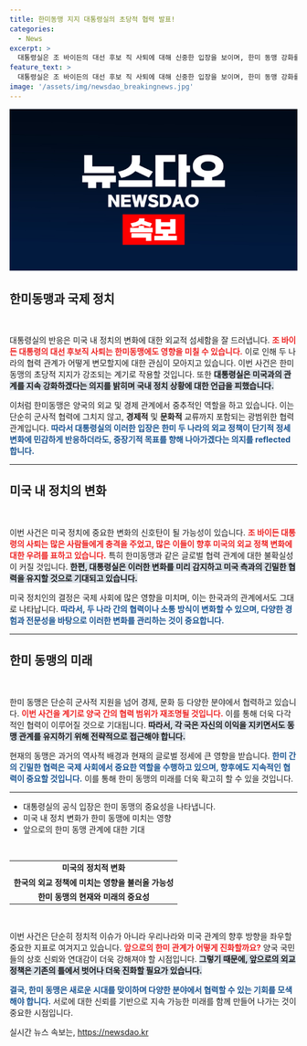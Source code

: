 ```yaml
---
title: 한미동맹 지지 대통령실의 초당적 협력 발표!
categories:
  - News
excerpt: >
  대통령실은 조 바이든의 대선 후보 직 사퇴에 대해 신중한 입장을 보이며, 한미 동맹 강화를 위한 지속적인 협력을 다짐했습니다. 바이든 행정부의 지지를 강조하며 초당적 연대를 유지할 계획입니다.
feature_text: >
  대통령실은 조 바이든의 대선 후보 직 사퇴에 대해 신중한 입장을 보이며, 한미 동맹 강화를 위한 지속적인 협력을 다짐했습니다. 바이든 행정부의 지지를 강조하며 초당적 연대를 유지할 계획입니다.
image: '/assets/img/newsdao_breakingnews.jpg'
---
```


<p><img src="/assets/img/newsdao_breakingnews.jpg" alt="pcversion 속보" /></p>

<h2 data-ke-size="size26">한미동맹과 국제 정치</h2>

<p data-ke-size="size16">&nbsp;</p>

<p>대통령실의 반응은 미국 내 정치의 변화에 대한 외교적 섬세함을 잘 드러냅니다. <b><span style="color: #ee2323;">조 바이든 대통령의 대선 후보직 사퇴는 한미동맹에도 영향을 미칠 수 있습니다.</span></b> 이로 인해 두 나라의 협력 관계가 어떻게 변모할지에 대한 관심이 모아지고 있습니다. 이번 사건은 한미 동맹의 초당적 지지가 강조되는 계기로 작용할 것입니다. 또한 <b><span style="background-color: #21538527;">대통령실은 미국과의 관계를 지속 강화하겠다는 의지를 밝히며 국내 정치 상황에 대한 언급을 피했습니다.</span></b> </p>

<p>이처럼 한미동맹은 양국의 외교 및 경제 관계에서 중추적인 역할을 하고 있습니다. 이는 단순히 군사적 협력에 그치지 않고, <strong>경제적</strong> 및 <strong>문화적</strong> 교류까지 포함되는 광범위한 협력 관계입니다. <b><span style="color: #1a5490;">따라서 대통령실의 이러한 입장은 한미 두 나라의 외교 정책이 단기적 정세 변화에 민감하게 반응하더라도, 중장기적 목표를 향해 나아가겠다는 의지를 reflected합니다.</span></b> </p>

<hr>

<h2 data-ke-size="size26">미국 내 정치의 변화</h2>

<p data-ke-size="size16">&nbsp;</p>

<p>이번 사건은 미국 정치에 중요한 변화의 신호탄이 될 가능성이 있습니다. <b><span style="color: #ee2323;">조 바이든 대통령의 사퇴는 많은 사람들에게 충격을 주었고, 많은 이들이 향후 미국의 외교 정책 변화에 대한 우려를 표하고 있습니다.</span></b> 특히 한미동맹과 같은 글로벌 협력 관계에 대한 불확실성이 커질 것입니다. <b><span style="background-color: #21538527;">한편, 대통령실은 이러한 변화를 미리 감지하고 미국 측과의 긴밀한 협력을 유지할 것으로 기대되고 있습니다.</span></b> </p>

<p>미국 정치인의 결정은 국제 사회에 많은 영향을 미치며, 이는 한국과의 관계에서도 그대로 나타납니다. <b><span style="color: #1a5490;">따라서, 두 나라 간의 협력이나 소통 방식이 변화할 수 있으며, 다양한 경험과 전문성을 바탕으로 이러한 변화를 관리하는 것이 중요합니다.</span></b> </p>

<hr>

<h2 data-ke-size="size26">한미 동맹의 미래</h2>

<p data-ke-size="size16">&nbsp;</p>

<p>한미 동맹은 단순히 군사적 지원을 넘어 경제, 문화 등 다양한 분야에서 협력하고 있습니다. <b><span style="color: #ee2323;">이번 사건을 계기로 양국 간의 협력 범위가 재조명될 것입니다.</span></b> 이를 통해 더욱 다각적인 협력이 이루어질 것으로 기대됩니다. <b><span style="background-color: #21538527;">따라서, 각 국은 자신의 이익을 지키면서도 동맹 관계를 유지하기 위해 전략적으로 접근해야 합니다.</span></b> </p>

<p>현재의 동맹은 과거의 역사적 배경과 현재의 글로벌 정세에 큰 영향을 받습니다. <b><span style="color: #1a5490;">한미 간의 긴밀한 협력은 국제 사회에서 중요한 역할을 수행하고 있으며, 향후에도 지속적인 협력이 중요할 것입니다.</span></b> 이를 통해 한미 동맹의 미래를 더욱 확고히 할 수 있을 것입니다.</p>

<hr>

<ul>
  <li>대통령실의 공식 입장은 한미 동맹의 중요성을 나타냅니다.</li>
  <li>미국 내 정치 변화가 한미 동맹에 미치는 영향</li>
  <li>앞으로의 한미 동맹 관계에 대한 기대</li>
</ul>

<p data-ke-size="size16">&nbsp;</p>

<table>
  <tr>
    <td style="text-align: center; height: 17px;"><b>미국의 정치적 변화</b></td>
  </tr>
  <tr>
    <td style="text-align: center; height: 17px;"><b>한국의 외교 정책에 미치는 영향을 불러올 가능성</b></td>
  </tr>
  <tr>
    <td style="text-align: center; height: 17px;"><b>한미 동맹의 현재와 미래의 중요성</b></td>
  </tr>
</table>

<p data-ke-size="size16">&nbsp;</p>

<p>이번 사건은 단순히 정치적 이슈가 아니라 우리나라와 미국 관계의 향후 방향을 좌우할 중요한 지표로 여겨지고 있습니다. <b><span style="color: #ee2323;">앞으로의 한미 관계가 어떻게 진화할까요?</span></b> 양국 국민들의 상호 신뢰와 연대감이 더욱 강해져야 할 시점입니다. <b><span style="background-color: #21538527;">그렇기 때문에, 앞으로의 외교 정책은 기존의 틀에서 벗어나 더욱 진화할 필요가 있습니다.</span></b> </p>

<p><b><span style="color: #1a5490;">결국, 한미 동맹은 새로운 시대를 맞이하며 다양한 분야에서 협력할 수 있는 기회를 모색해야 합니다.</span></b> 서로에 대한 신뢰를 기반으로 지속 가능한 미래를 함께 만들어 나가는 것이 중요한 시점입니다.</p>
실시간 뉴스 속보는, <a href="https://newsdao.kr" rel="dofollow">https://newsdao.kr</a>


